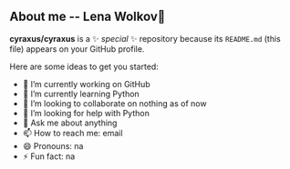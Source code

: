 ## About me -- Lena Wolkov👋


**cyraxus/cyraxus** is a ✨ _special_ ✨ repository because its `README.md` (this file) appears on your GitHub profile.

Here are some ideas to get you started:

- 🔭 I’m currently working on GitHub
- 🌱 I’m currently learning Python
- 👯 I’m looking to collaborate on nothing as of now
- 🤔 I’m looking for help with Python
- 💬 Ask me about anything
- 📫 How to reach me: email
- 😄 Pronouns: na 
- ⚡ Fun fact: na
